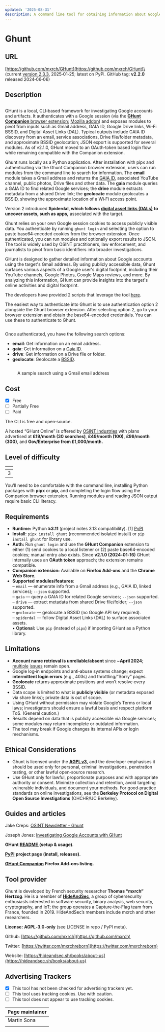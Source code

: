 ```yaml
---
updated: '2025-08-31'
description: A command line tool for obtaining information about Google accounts.
---
```


# Ghunt

## URL

[https://github.com/mxrch/GHunt](https://github.com/mxrch/GHunt)\
(current [version 2.3.3](https://pypi.org/project/ghunt/), 2025‑01‑25; latest on PyPI. GitHub tag: **v2.2.0** released 2024‑06‑06)

## Description

<figure><img src=".gitbook/assets/Screenshot 2024-07-29 at 10.49.53 PM.png" alt=""><figcaption></figcaption></figure>

GHunt is a local, CLI‑based framework for investigating Google accounts and artifacts. It authenticates with a Google session (via the [**GHunt Companion** browser extension](https://github.com/mxrch/ghunt_companion); [Mozilla addon](https://addons.mozilla.org/en-US/firefox/addon/ghunt-companion/)) and exposes modules to pivot from inputs such as Gmail address, GAIA ID, Google Drive links, Wi‑Fi BSSID, and Digital Asset Links (DAL). Typical outputs include GAIA ID discovery from an email, service associations, Drive file/folder metadata, and approximate BSSID geolocation; JSON export is supported for several modules. As of v2.1.0, GHunt moved to an OAuth‑token based login flow while remaining compatible with the Companion extension.

Ghunt runs locally as a Python application. After installation with pipx and authenticating via the Ghunt Companion browser extension, users can run modules from the command line to search for information. The **email** module takes a Gmail address and returns the [GAIA ID](https://developers.google.com/issue-tracker/concepts/access-control), associated YouTube channel, public photos, Drive files and other data. The **gaia** module queries a GAIA ID to find related Google services; the **drive** module extracts metadata from a shared Drive link; the **geolocate** module geolocates a BSSID, showing the approximate location of a Wi‑Fi access point.&#x20;

Version 2 introduced **Spiderdal, which follows** [**digital asset links (DALs)**](https://developers.google.com/digital-asset-links) **to uncover assets, such as apps,** associated with the target.

Ghunt relies on your own Google session cookies to access publicly visible data. You authenticate by running `ghunt login` and selecting the option to paste base64‑encoded cookies from the browser extension. Once authenticated, you can run modules and optionally export results to JSON. The tool is widely used by OSINT practitioners, law enforcement, and journalists to pivot from basic identifiers into broader investigations.

GHunt is designed to gather detailed information about Google accounts using the target's Gmail address. By using publicly accessible data, Ghunt surfaces various aspects of a Google user's digital footprint, including their YouTube channels, Google Photos, Google Maps reviews, and more. By analyzing this information, GHunt can provide insights into the target's online activities and digital footprint.

The developers have provided 2 scripts that leverage the tool [here](https://github.com/mxrch/GHunt/tree/master/examples).

The easiest way to authenticate into Ghunt is to use authentication option 2 alongside the Ghunt browser extension. After selecting option 2, go to your browser extension and obtain the base64-encoded credentials. You can use these to authenticate to Ghunt.

<figure><img src=".gitbook/assets/Screenshot 2024-07-29 at 10.47.52 PM.png" alt=""><figcaption></figcaption></figure>

Once authenticated, you have the following search options:

* **email**: Get information on an email address.
* **gaia**: Get information on a [Gaia ID](https://developers.google.com/issue-tracker/concepts/access-control).
* **drive**: Get information on a Drive file or folder.
* **geolocate**: Geolocate a [BSSID](https://www.gorelo.io/blog/what-is-bssid/).

<figure><img src=".gitbook/assets/Screenshot 2024-08-20 at 12.06.20 PM.png" alt=""><figcaption><p>A sample search using a Gmail email address</p></figcaption></figure>

## Cost

* [x] Free
* [ ] Partially Free
* [ ] Paid

The CLI is free and open‑source.

A hosted “GHunt Online” is offered by [OSINT Industries](https://www.osint.industries/pricing) with plans advertised at **£19/month (30 searches)**, **£49/month (100)**, **£99/month (300)**, and **Gov/Enterprise from £1,000/month.**

## Level of difficulty

<table><thead><tr><th data-type="rating" data-max="5"></th></tr></thead><tbody><tr><td>3</td></tr></tbody></table>

You’ll need to be comfortable with the command line, installing Python packages with **pipx** or **pip**, and completing the login flow using the Companion browser extension. Running modules and reading JSON output require basic CLI literacy.

## Requirements

* **Runtime:** Python **≥3.11** (project notes 3.13 compatibility). \[1] [PyPI](https://pypi.org/project/ghunt/)
* **Install:** `pipx install ghunt` (recommended isolated install) or `pip install ghunt` for library use.
* **Auth:** Run `ghunt login` and use the **GHunt Companion** extension to either (1) send cookies to a local listener or (2) paste base64‑encoded cookies; manual entry also exists. Since **v2.1.0 (2024‑01‑16)** GHunt internally uses an **OAuth token** approach; the extension remains compatible.
* **Companion extension:** Available on **Firefox Add‑ons** and the **Chrome Web Store**.
* **Supported modules/features:**\
  – `email` — enumerate info from a Gmail address (e.g., GAIA ID, linked services); `--json` supported.\
  – `gaia` — query a GAIA ID for related Google services; `--json` supported.\
  – `drive` — extract metadata from shared Drive file/folder; `--json` supported.\
  – `geolocate` — geolocate a BSSID (no Google API key required).\
  – `spiderdal` — follow Digital Asset Links (DAL) to surface associated assets.\
  • **Optional:** Use `pip` (instead of `pipx`) if importing GHunt as a Python library.

## Limitations

* **Account name retrieval is unreliable/absent** since \~**April 2024**; [multiple](https://github.com/mxrch/GHunt/issues/515) [issues](https://github.com/mxrch/GHunt/issues) remain open.
* Google log‑in endpoints and anti‑abuse systems change; expect **intermittent login errors** (e.g., 403s) and throttling/“Sorry” pages.
* **Geolocate** returns approximate positions and won’t resolve every BSSID.
* Data scope is limited to what is **publicly visible** (or metadata exposed via share links); private data is out of scope.
* Using GHunt without permission may violate Google’s Terms or local laws; investigators should ensure a lawful basis and respect platform ToS. (General caution.)
* Results depend on data that is publicly accessible via Google services; some modules may return incomplete or outdated information.
* The tool may break if Google changes its internal APIs or login mechanisms.

## Ethical Considerations

* Ghunt is licensed under the [**AGPL v3**](https://opensource.org/license/agpl-v3)**,** and the developer emphasises it should be used only for personal, criminal investigations, penetration testing, or other lawful open‑source research.
* Use GHunt only for lawful, proportionate purposes and with appropriate authority or consent. Minimize collection and retention, avoid targeting vulnerable individuals, and document your methods. For good‑practice standards on online investigations, see the **Berkeley Protocol on Digital Open Source Investigations** (OHCHR/UC Berkeley).

## Guides and articles

Jake Creps: [OSINT Newsletter - Ghunt](https://osintnewsletter.com/p/ghunt)

Joseph Jones: [Investigating Google Accounts with GHunt](https://web.archive.org/web/20221116232718/https://os2int.com/toolbox/investigating-google-accounts-with-ghunt/)

**GHunt** [**README** ](https://github.com/mxrch/GHunt)**(setup & usage).**&#x20;

[**PyPI**](https://pypi.org/project/ghunt/) **project page (install, releases).**

[**GHunt Companion**](https://addons.mozilla.org/en-US/firefox/addon/ghunt-companion/) **Firefox Add‑ons listing.**&#x20;

## Tool provider

Ghunt is developed by French security researcher **Thomas “mxrch” Hertzog**. He is a member of [**HideAndSec**](https://hideandsec.sh/books/about-us/page/hideandsec), a group of cybersecurity enthusiasts interested in software security, binary analysis, web security, cryptography, and IoT; the group operates a Capture‑the‑Flag team from France, founded in 2019. HideAndSec’s members include mxrch and other researchers.

**License:** **AGPL‑3.0‑only** (see LICENSE in repo / PyPI meta).

Github: [https://github.com/mxrch](https://github.com/mxrch)

Twitter: [https://twitter.com/mxrchreborn](https://twitter.com/mxrchreborn)

Website: [https://hideandsec.sh/books/about-us](https://hideandsec.sh/books/about-us)

## Advertising Trackers

* [x] This tool has not been checked for advertising trackers yet.
* [ ] This tool uses tracking cookies. Use with caution.
* [ ] This tool does not appear to use tracking cookies.

| Page maintainer |
| --------------- |
| Martin Sona     |
|                 |
